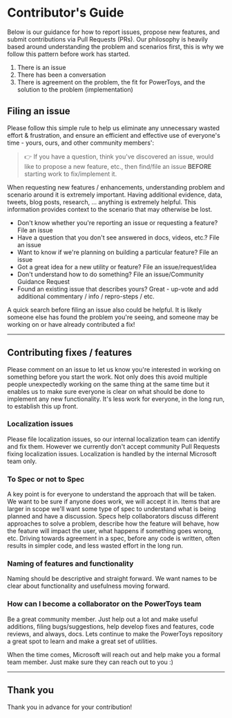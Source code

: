 # Contributor's Guide

Below is our guidance for how to report issues, propose new features, and submit contributions via Pull Requests (PRs). Our philosophy is heavily based around understanding the problem and scenarios first, this is why we follow this pattern before work has started.

1. There is an issue
2. There has been a conversation
3. There is agreement on the problem, the fit for PowerToys, and the solution to the problem (implementation)

## Filing an issue

Please follow this simple rule to help us eliminate any unnecessary wasted effort & frustration, and ensure an efficient and effective use of everyone's time - yours, ours, and other community members':

> 👉 If you have a question, think you've discovered an issue, would like to propose a new feature, etc., then find/file an issue **BEFORE** starting work to fix/implement it.

When requesting new features / enhancements, understanding problem and scenario around it is extremely important. Having additional evidence, data, tweets, blog posts, research, ... anything is extremely helpful. This information provides context to the scenario that may otherwise be lost.

- Don't know whether you're reporting an issue or requesting a feature? File an issue
- Have a question that you don't see answered in docs, videos, etc.? File an issue
- Want to know if we're planning on building a particular feature? File an issue
- Got a great idea for a new utility or feature? File an issue/request/idea
- Don't understand how to do something? File an issue/Community Guidance Request
- Found an existing issue that describes yours? Great - up-vote and add additional commentary / info / repro-steps / etc.

A quick search before filing an issue also could be helpful. It is likely someone else has found the problem you're seeing, and someone may be working on or have already contributed a fix!

---

## Contributing fixes / features

Please comment on an issue to let us know you're interested in working on something before you start the work. Not only does this avoid multiple people unexpectedly working on the same thing at the same time but it enables us to make sure everyone is clear on what should be done to implement any new functionality. It's less work for everyone, in the long run, to establish this up front.

### Localization issues

Please file localization issues, so our internal localization team can identify and fix them. However we currently don't accept community Pull Requests fixing localization issues. Localization is handled by the internal Microsoft team only.

### To Spec or not to Spec

A key point is for everyone to understand the approach that will be taken. We want to be sure if anyone does work, we will accept it in. Items that are larger in scope we'll want some type of spec to understand what is being planned and have a discussion. Specs help collaborators discuss different approaches to solve a problem, describe how the feature will behave, how the feature will impact the user, what happens if something goes wrong, etc. Driving towards agreement in a spec, before any code is written, often results in simpler code, and less wasted effort in the long run.

### Naming of features and functionality

Naming should be descriptive and straight forward. We want names to be clear about functionality and usefulness moving forward.

### How can I become a collaborator on the PowerToys team

Be a great community member. Just help out a lot and make useful additions, filing bugs/suggestions, help develop fixes and features, code reviews, and always, docs. Lets continue to make the PowerToys repository a great spot to learn and make a great set of utilities.

When the time comes, Microsoft will reach out and help make you a formal team member. Just make sure they can reach out to you :)

---

## Thank you

Thank you in advance for your contribution!
